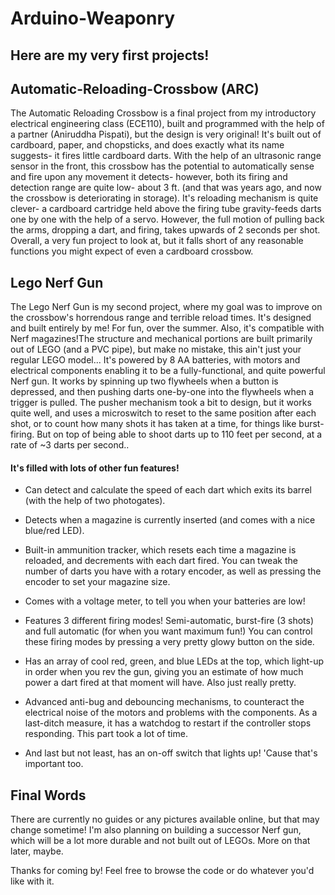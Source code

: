 # Arduino-Weaponry

## Here are my very first projects!

## Automatic-Reloading-Crossbow (ARC)
The Automatic Reloading Crossbow is a final project from my introductory electrical engineering class (ECE110), built and programmed with the help of a partner (Aniruddha Pispati), but the design is very original! It's built out of cardboard, paper, and chopsticks, and does exactly what its name suggests- it fires little cardboard darts. With the help of an ultrasonic range sensor in the front, this crossbow has the potential to automatically sense and fire upon any movement it detects- however, both its firing and detection range are quite low- about 3 ft. (and that was years ago, and now the crossbow is deteriorating in storage). It's reloading mechanism is quite clever- a cardboard cartridge held above the firing tube gravity-feeds darts one by one with the help of a servo. However, the full motion of pulling back the arms, dropping a dart, and firing, takes upwards of 2 seconds per shot. Overall, a very fun project to look at, but it falls short of any reasonable functions you might expect of even a cardboard crossbow.


## Lego Nerf Gun
The Lego Nerf Gun is my second project, where my goal was to improve on the crossbow's horrendous range and terrible reload times. It's designed and built entirely by me! For fun, over the summer. Also, it's compatible with Nerf magazines!The structure and mechanical portions are built primarily out of LEGO (and a PVC pipe), but make no mistake, this ain't just your regular LEGO model... It's powered by 8 AA batteries, with motors and electrical components enabling it to be a fully-functional, and quite powerful Nerf gun. It works by spinning up two flywheels when a button is depressed, and then pushing darts one-by-one into the flywheels when a trigger is pulled. The pusher mechanism took a bit to design, but it works quite well, and uses a microswitch to reset to the same position after each shot, or to count how many shots it has taken at a time, for things like burst-firing. But on top of being able to shoot darts up to 110 feet per second, at a rate of ~3 darts per second..

#### It's filled with lots of other fun features!

* Can detect and calculate the speed of each dart which exits its barrel (with the help of two photogates).

* Detects when a magazine is currently inserted (and comes with a nice blue/red LED).

* Built-in ammunition tracker, which resets each time a magazine is reloaded, and decrements with each dart fired. You can tweak the number of darts you have with a rotary encoder, as well as pressing the encoder to set your magazine size.

* Comes with a voltage meter, to tell you when your batteries are low!

* Features 3 different firing modes! Semi-automatic, burst-fire (3 shots) and full automatic (for when you want maximum fun!) You can control these firing modes by pressing a very pretty glowy button on the side.

* Has an array of cool red, green, and blue LEDs at the top, which light-up in order when you rev the gun, giving you an estimate of how much power a dart fired at that moment will have. Also just really pretty.

* Advanced anti-bug and debouncing mechanisms, to counteract the electrical noise of the motors and problems with the components. As a last-ditch measure, it has a watchdog to restart if the controller stops responding. This part took a lot of time.

* And last but not least, has an on-off switch that lights up! 'Cause that's important too.


## Final Words
There are currently no guides or any pictures available online, but that may change sometime!
I'm also planning on building a successor Nerf gun, which will be a lot more durable and not built out of LEGOs.
More on that later, maybe.

Thanks for coming by! Feel free to browse the code or do whatever you'd like with it.
